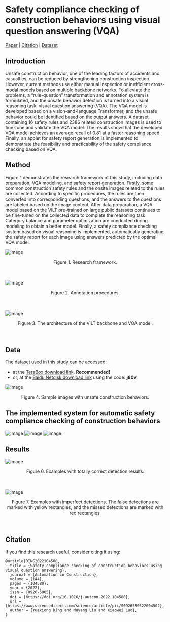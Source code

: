 # Safety compliance checking of construction behaviors using visual question answering (VQA)

[Paper](https://www.sciencedirect.com/science/article/pii/S0926580522004502#f0025) | [Citation](#citation) | [Dataset](#data)


## Introduction
Unsafe construction behavior, one of the leading factors of accidents and casualties, can be reduced by strengthening construction inspection. However, current methods use either manual inspection or inefficient cross-modal models based on multiple backbone networks. To alleviate the problems, a “rule-question” transformation and annotation system is formulated, and the unsafe behavior detection is turned into a visual reasoning task: visual question answering (VQA). The VQA model is developed based on a vision-and-language Transformer, and the unsafe behavior could be identified based on the output answers. A dataset containing 16 safety rules and 2386 related construction images is used to fine-tune and validate the VQA model. The results show that the developed VQA model achieves an average recall of 0.81 at a faster reasoning speed. Finally, an applet for safety report generation is implemented to demonstrate the feasibility and practicability of the safety compliance checking based on VQA.


## Method
Figure 1 demonstrates the research framework of this study, including data preparation, VQA modeling, and safety report generation. Firstly, some common construction safety rules and the onsite images related to the rules are collected. According to specific procedures, the rules are then converted into corresponding questions, and the answers to the questions are labeled based on the image content. After data preparation, a VQA model based on the ViLT pre-trained on large public datasets continues to be fine-tuned on the collected data to complete the reasoning task. Category balance and parameter optimization are conducted during modeling to obtain a better model. Finally, a safety compliance checking system based on visual reasoning is implemented, automatically generating the safety report for each image using answers predicted by the optimal VQA model.

![image](https://github.com/user-attachments/assets/41817bd9-972a-4617-8239-ada7690e9a12)

<div align="center">Figure 1. Research framework.</div>
<br>
<br>

![image](https://github.com/user-attachments/assets/5336b888-cbf7-4add-ac13-765597047929)

<div align="center">Figure 2. Annotation procedures.</div>
<br>
<br>

![image](https://github.com/user-attachments/assets/d6093fef-211f-427b-ab08-9ac9d6a6588f)

<div align="center">Figure 3. The architecture of the ViLT backbone and VQA model.</div>
<br>
<br>


## Data
The dataset used in this study can be accessed:
- at the [TeraBox download link](). **Recommended!**
- or, at the [Baidu Netdisk download link]() using the code: **j80v**

![image](https://github.com/user-attachments/assets/342af909-4ee8-4dbe-ac3a-57a6e546d850)

<div align="center">Figure 4. Sample images with unsafe construction behaviors.</div>


## The implemented system for automatic safety compliance checking of construction behaviors

![image](https://github.com/user-attachments/assets/c6f5b67d-9236-4133-a5de-0a22c928f76b)
![image](https://github.com/user-attachments/assets/d9f4b437-deba-4fb2-af89-0ffd22fd030c)
![image](https://github.com/user-attachments/assets/dca1c185-fbf7-4209-8ac1-572f4d820ec3)


## Results
![image](https://github.com/user-attachments/assets/7122359c-0a49-4906-9743-7942eb5d2cec)

<div align="center">Figure 6. Examples with totally correct detection results.</div>
<br>
<br>


![image](https://github.com/user-attachments/assets/78eaa848-20ca-4625-ba6e-83eaca8e2d3e)

<div align="center">Figure 7. Examples with imperfect detections. The false detections are marked with yellow rectangles, and the missed detections are marked with red rectangles.</div>
<br>
<br>


## Citation
If you find this research useful, consider citing it using:
```
@article{DING2022104580,
  title = {Safety compliance checking of construction behaviors using visual question answering},
  journal = {Automation in Construction},
  volume = {144},
  pages = {104580},
  year = {2022},
  issn = {0926-5805},
  doi = {https://doi.org/10.1016/j.autcon.2022.104580},
  url = {https://www.sciencedirect.com/science/article/pii/S0926580522004502},
  author = {Yuexiong Ding and Muyang Liu and Xiaowei Luo},
}
```


